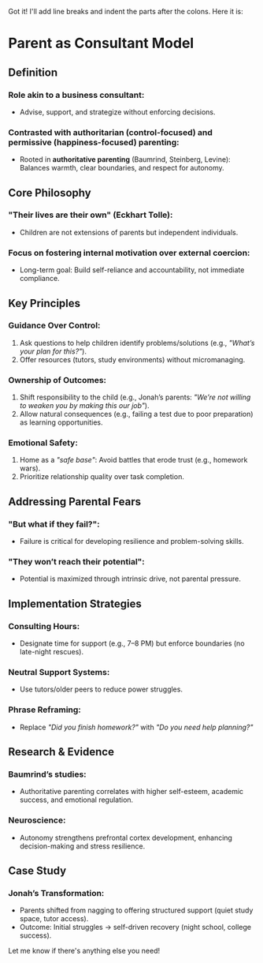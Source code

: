 Got it! I'll add line breaks and indent the parts after the colons. Here it is:

# Parent as Consultant Model

## Definition

### Role akin to a business consultant:

- Advise, support, and strategize without enforcing decisions.

### Contrasted with authoritarian (control-focused) and permissive (happiness-focused) parenting:

- Rooted in **authoritative parenting** (Baumrind, Steinberg, Levine): Balances warmth, clear boundaries, and respect for autonomy.

## Core Philosophy

### "Their lives are their own" (Eckhart Tolle):

- Children are not extensions of parents but independent individuals.

### Focus on fostering internal motivation over external coercion:

- Long-term goal: Build self-reliance and accountability, not immediate compliance.

## Key Principles

### Guidance Over Control:

1. Ask questions to help children identify problems/solutions (e.g., _"What’s your plan for this?"_).
2. Offer resources (tutors, study environments) without micromanaging.

### Ownership of Outcomes:

1. Shift responsibility to the child (e.g., Jonah’s parents: _"We’re not willing to weaken you by making this our job"_).
2. Allow natural consequences (e.g., failing a test due to poor preparation) as learning opportunities.

### Emotional Safety:

1. Home as a _"safe base"_: Avoid battles that erode trust (e.g., homework wars).
2. Prioritize relationship quality over task completion.

## Addressing Parental Fears

### "But what if they fail?":

- Failure is critical for developing resilience and problem-solving skills.

### "They won’t reach their potential":

- Potential is maximized through intrinsic drive, not parental pressure.

## Implementation Strategies

### Consulting Hours:

- Designate time for support (e.g., 7–8 PM) but enforce boundaries (no late-night rescues).

### Neutral Support Systems:

- Use tutors/older peers to reduce power struggles.

### Phrase Reframing:

- Replace _"Did you finish homework?"_ with _"Do you need help planning?"_

## Research & Evidence

### Baumrind’s studies:

- Authoritative parenting correlates with higher self-esteem, academic success, and emotional regulation.

### Neuroscience:

- Autonomy strengthens prefrontal cortex development, enhancing decision-making and stress resilience.

## Case Study

### Jonah’s Transformation:

- Parents shifted from nagging to offering structured support (quiet study space, tutor access).
- Outcome: Initial struggles → self-driven recovery (night school, college success).

Let me know if there's anything else you need!